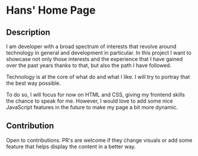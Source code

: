 # Hans' Home Page

## Description

I am developer with a broad spectrum of interests that revolve around technology
in general and development in particular. In this project I want to showcase not
only those interests and the experience that I have gained over the past years
thanks to that, but also the path I have followed.

Technology is at the core of what do and what I like. I will try to portray that
the best way possible.

To do so, I will focus for now on HTML and CSS, giving my frontend skills the
chance to speak for me. However, I would love to add some nice JavaScript
features in the future to make my page a bit more dynamic.

## Contribution

Open to contributions. PR's are welcome if they change visuals or add some
feature that helps display the content in a better way.
